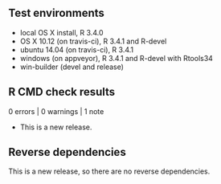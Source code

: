## Test environments
* local OS X install, R 3.4.0
* OS X 10.12 (on travis-ci), R 3.4.1 and R-devel
* ubuntu 14.04 (on travis-ci), R 3.4.1
* windows (on appveyor), R 3.4.1 and R-devel with Rtools34
* win-builder (devel and release)

## R CMD check results

0 errors | 0 warnings | 1 note

* This is a new release.

## Reverse dependencies

This is a new release, so there are no reverse dependencies.

